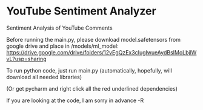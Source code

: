 # YouTube Sentiment Analyzer

Sentiment Analysis of YouTube Comments


Before running the main.py, please download model.safetensors from google drive and place in /models/ml_model: 
https://drive.google.com/drive/folders/12vEgQzEx3cIuglwueAydBsIMoLbjlWvL?usp=sharing

To run python code, just run main.py (automatically, hopefully, will download all needed libraries)

(Or get pycharm and right click all the red underlined dependencies)

If you are looking at the code, I am sorry in advance
-R
